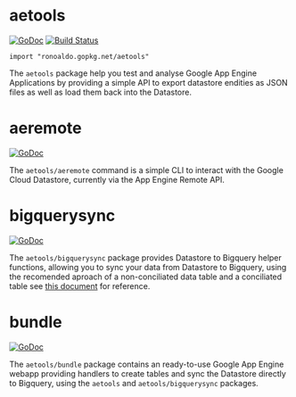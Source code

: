 # aetools

[![GoDoc](https://godoc.org/ronoaldo.gopkg.net/aetools?status.png)](https://godoc.org/ronoaldo.gopkg.net/aetools)
[![Build Status](https://drone.io/bitbucket.org/ronoaldo/aetools/status.png)](https://drone.io/bitbucket.org/ronoaldo/aetools/latest)

    import "ronoaldo.gopkg.net/aetools"

The `aetools` package help you test and analyse Google App Engine Applications
by providing a simple API to export datastore endities as JSON files as well as
load them back into the Datastore.

# aeremote

[![GoDoc](https://godoc.org/ronoaldo.gopkg.net/aetools/aeremote?status.png)](https://godoc.org/ronoaldo.gopkg.net/aetools/aeremote)

The `aetools/aeremote` command is a simple CLI to interact with the Google Cloud
Datastore, currently via the App Engine Remote API.

# bigquerysync

[![GoDoc](https://godoc.org/ronoaldo.gopkg.net/aetools/bigquerysync?status.png)](https://godoc.org/ronoaldo.gopkg.net/aetools/bigquerysync)

The `aetools/bigquerysync` package provides Datastore to Bigquery helper
functions, allowing you to sync your data from Datastore to Bigquery, using the
recomended aproach of a non-conciliated data table and a conciliated table
see [this document](https://developers.google.com/bigquery/streaming-data-into-bigquery#usecases)
for reference.

# bundle

[![GoDoc](https://godoc.org/ronoaldo.gopkg.net/aetools/bundle?status.png)](https://godoc.org/ronoaldo.gopkg.net/aetools/bundle)

The `aetools/bundle` package contains an ready-to-use Google App Engine webapp
providing handlers to create tables and sync the Datastore directly to Bigquery,
using the `aetools` and `aetools/bigquerysync` packages.